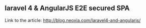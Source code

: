 ## laravel 4 & AngularJS E2E secured SPA

Link to the article: http://blog.neoxia.com/laravel4-and-angularjs/
